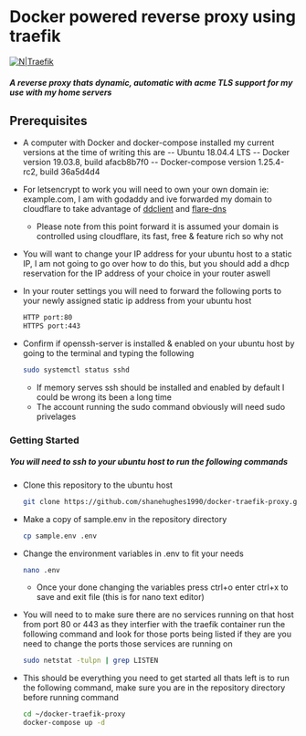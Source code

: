 # Docker powered reverse proxy using traefik

[![N|Traefik](https://img.shields.io/badge/Traefik-latest-orange.svg)](https://traefik.io/)

##### A reverse proxy thats dynamic, automatic with acme TLS support for my use with my home servers

## Prerequisites
- A computer with Docker and docker-compose installed my current versions at the time of writing this are
-- Ubuntu 18.04.4 LTS
-- Docker version 19.03.8, build afacb8b7f0
-- Docker-compose version 1.25.4-rc2, build 36a5d4d4

- For letsencrypt to work you will need to own your own domain ie: example.com, I am with godaddy and ive forwarded my domain to cloudflare to take advantage of [ddclient](https://github.com/linuxserver/docker-ddclient) and [flare-dns](https://github.com/code5-lab/dns-flare)
    - Please note from this point forward it is assumed your domain is controlled using cloudflare, its fast, free & feature rich so why not

- You will want to change your IP address for your ubuntu host to a static IP, I am not going to go over how to do this, but you should add a dhcp reservation for the IP address of your choice in your router aswell

- In your router settings you will need to forward the following ports to your newly assigned static ip address from your ubuntu host
    ```sh
    HTTP port:80
    HTTPS port:443
    ```
- Confirm if openssh-server is installed & enabled on your ubuntu host by going to the terminal and typing the following
    ```sh 
    sudo systemctl status sshd
    ```
    - If memory serves ssh should be installed and enabled by default I could be wrong its been a long time
    - The account running the sudo command obviously will need sudo privelages

### Getting Started
##### You will need to ssh to your ubuntu host to run the following commands
- Clone this repository to the ubuntu host
    ```sh
    git clone https://github.com/shanehughes1990/docker-traefik-proxy.git ~/docker-traefik-proxy && cd ~/docker-traefik-proxy
    ```

- Make a copy of sample.env in the repository directory
    ```sh
    cp sample.env .env
    ```
- Change the environment variables in .env to fit your needs
    ```sh
    nano .env
    ```
    - Once your done changing the variables press ctrl+o enter ctrl+x to save and exit file (this is for nano text editor)

- You will need to to make sure there are no services running on that host from port 80 or 443 as they interfier with the traefik container run the following command and look for those ports being listed if they are you need to change the ports those services are running on
    ```sh
    sudo netstat -tulpn | grep LISTEN
    ```
- This should be everything you need to get started all thats left is to run the following command, make sure you are in the repository directory before running command
    ```sh
    cd ~/docker-traefik-proxy
    docker-compose up -d
    ```
